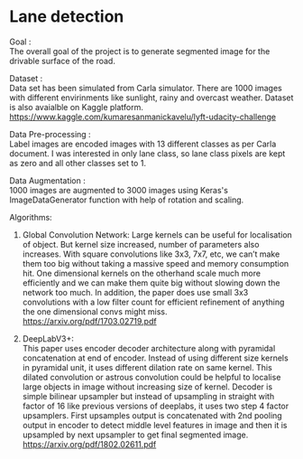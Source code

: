 # Lane detection
Goal : </br>
The overall goal of the project is to generate segmented image for the drivable surface of the road.

Dataset :</br>
Data set has been simulated from Carla simulator. There are 1000 images with different envirinments like sunlight, rainy and overcast weather. Dataset is also avaialble on Kaggle platform. https://www.kaggle.com/kumaresanmanickavelu/lyft-udacity-challenge </br>

Data Pre-processing :</br>
Label images are encoded images with 13 different classes as per Carla document. I was interested in only lane class, so lane class pixels are kept as zero and all other classes set to 1. </br>

Data Augmentation :</br>
1000 images are augmented to 3000 images using Keras's ImageDataGenerator function with help of rotation and scaling. </br>

Algorithms:
1) Global Convolution Network:
Large kernels can be useful for localisation of object. But kernel size increased, number of parameters also increases. With square convolutions like 3x3, 7x7, etc, we can’t make them too big without taking a massive speed and memory consumption hit. One dimensional kernels on the otherhand scale much more efficiently and we can make them quite big without slowing down the network too much. In addition, the paper does use small 3x3 convolutions with a low filter count for efficient refinement of anything the one dimensional convs might miss.
https://arxiv.org/pdf/1703.02719.pdf </br>

2) DeepLabV3+: </br>
This paper uses encoder decoder architecture along with pyramidal concatenation at end of encoder. Instead of using different size kernels in pyramidal unit, it uses different dilation rate on same kernel. This dilated convolution or astrous convolution could be helpful to localise large objects in image without increasing size of kernel. Decoder is simple bilinear upsampler but instead of upsampling in straight with factor of 16 like previous versions of deeplabs, it uses two step 4 factor upsamplers. First upsamples output is concatenated with 2nd pooling output in encoder to detect middle level features in image and then it is upsampled by next upsampler to get final segmented image. https://arxiv.org/pdf/1802.02611.pdf
